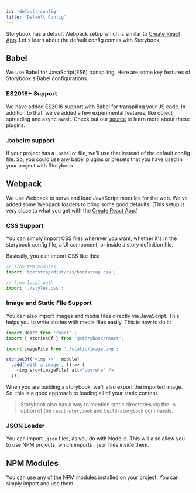 ```yaml
---
id: 'default-config'
title: 'Default Config'
---
```


Storybook has a default Webpack setup which is similar to [Create React App](https://github.com/facebookincubator/create-react-app).
Let's learn about the default config comes with Storybook.

## Babel

We use Babel for JavaScript(ES6) transpiling.
Here are some key features of Storybook's Babel configurations.

### ES2016+ Support

We have added ES2016 support with Babel for transpiling your JS code.
In addition to that, we've added a few experimental features, like object spreading and async await.
Check out our [source](https://github.com/storybooks/storybook/blob/master/app/react/src/server/config/babel.js#L19) to learn more about these plugins.

### .babelrc support

If your project has a `.babelrc` file, we'll use that instead of the default config file.
So, you could use any babel plugins or presets that you have used in your project with Storybook.

## Webpack

We use Webpack to serve and load JavaScript modules for the web.
We've added some Webpack loaders to bring some good defaults. (This setup is very close to what you get with the [Create React App](https://github.com/facebookincubator/create-react-app).)

### CSS Support

You can simply import CSS files wherever you want, whether it's in the storybook config file, a UI component, or inside a story definition file.

Basically, you can import CSS like this:

```js
// from NPM modules
import 'bootstrap/dist/css/bootstrap.css';

// from local path
import './styles.css';
```

### Image and Static File Support

You can also import images and media files directly via JavaScript.
This helps you to write stories with media files easily. This is how to do it:

```js
import React from 'react';;
import { storiesOf } from '@storybook/react';

import imageFile from './static/image.png';

storiesOf('<img />', module)
  .add('with a image', () => (
    <img src={imageFile} alt="covfefe" />
  ));
```

When you are building a storybook, we'll also export the imported image.
So, this is a good approach to loading all of your static content.

> Storybook also has a way to mention static directories via the -s option of the `react-storybook` and `build-storybook` commands.

### JSON Loader

You can import `.json` files, as you do with Node.js.
This will also allow you to use NPM projects, which imports `.json` files inside them.

## NPM Modules

You can use any of the NPM modules installed on your project.
You can simply import and use them.
